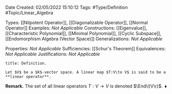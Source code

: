 <div class="topSpace"></div>

Date Created: 02/05/2022 15:10:12
Tags: #Type/Definition #Topic/Linear_Algebra

Types: [[Nilpotent Operator]], [[Diagonalizable Operator]], [[Normal Operator]]
Examples: _Not Applicable_
Constructions: [[Eigenvalue]], [[Characteristic Polynomial]], [[Minimal Polynomial]], [[Cyclic Subspace]], [[Endomorphism Algebra (Vector Space)]]
Generalizations: _Not Applicable_

Properties: _Not Applicable_
Sufficiencies: [[Schur's Theorem]]
Equivalences: _Not Applicable_
Justifications: _Not Applicable_

``` ad-Definition
title: Definition.

Let $V$ be a $K$-vector space. A linear map $T:V\to V$ is said to be a **linear operator**.

```

**Remark.** The set of all linear operators $T:V\to V$ is denoted $\End\l(V\r)$.<span style="float:right;">$\blacklozenge$</span>
